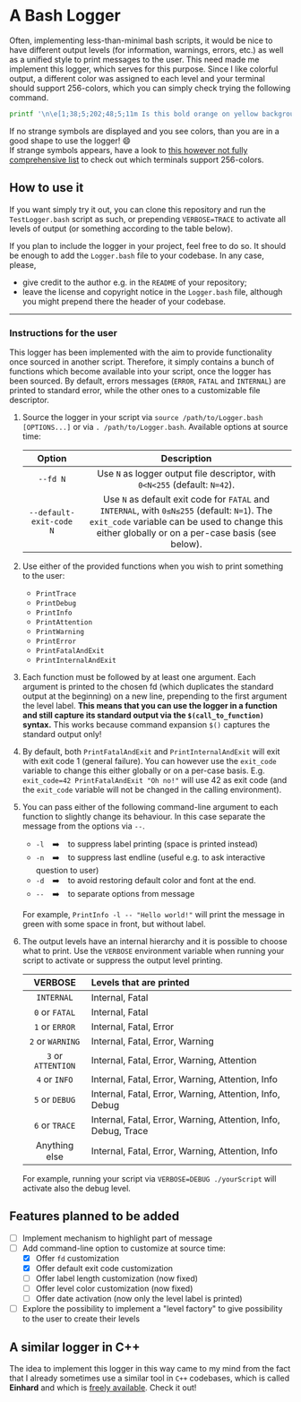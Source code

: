 # A Bash Logger

Often, implementing less-than-minimal bash scripts, it would be nice to have different output levels (for information, warnings, errors, etc.) as well as a unified style to print messages to the user.
This need made me implement this logger, which serves for this purpose.
Since I like colorful output, a different color was assigned to each level and your terminal should support 256-colors, which you can simply check trying the following command.

```bash
printf '\n\e[1;38;5;202;48;5;11m Is this bold orange on yellow background? \e[0m\n\n'
```

If no strange symbols are displayed and you see colors, than you are in a good shape to use the logger! :smile:  
If strange symbols appears, have a look to [this however not fully comprehensive list](https://misc.flogisoft.com/bash/tip_colors_and_formatting#terminals_compatibility) to check out which terminals support 256-colors.

## How to use it

If you want simply try it out, you can clone this repository and run the `TestLogger.bash` script as such, or prepending `VERBOSE=TRACE` to activate all levels of output (or something according to the table below).

If you plan to include the logger in your project, feel free to do so.
It should be enough to add the `Logger.bash` file to your codebase.
In any case, please,
* give credit to the author e.g. in the `README` of your repository;
* leave the license and copyright notice in the `Logger.bash` file, although you might prepend there the header of your codebase.

---

### Instructions for the user

This logger has been implemented with the aim to provide functionality once sourced in another script.
Therefore, it simply contains a bunch of functions which become available into your script, once the logger has been sourced.
By default, errors messages (`ERROR`, `FATAL` and `INTERNAL`) are printed to standard error, while the other ones to a customizable file descriptor.

1. Source the logger in your script via `source /path/to/Logger.bash [OPTIONS...]` or via `. /path/to/Logger.bash`.
   Available options at source time:

   | Option | Description |
   | :----: | :---------: |
   | `--fd N` | Use `N` as logger output file descriptor, with `0<N<255` (default: `N=42`). |
   | `--default-exit-code N` | Use `N` as default exit code for `FATAL` and `INTERNAL`, with `0≤N≤255` (default: `N=1`). The `exit_code` variable can be used to change this either globally or on a per-case basis (see below). |

1. Use either of the provided functions when you wish to print something to the user:
   * `PrintTrace`
   * `PrintDebug`
   * `PrintInfo`
   * `PrintAttention`
   * `PrintWarning`
   * `PrintError`
   * `PrintFatalAndExit`
   * `PrintInternalAndExit`
1. Each function must be followed by at least one argument.
   Each argument is printed to the chosen fd (which duplicates the standard output at the beginning) on a new line, prepending to the first argument the level label.
   **This means that you can use the logger in a function and still capture its standard output via the `$(call_to_function)` syntax.**
   This works because command expansion `$()` captures the standard output only!
1. By default, both `PrintFatalAndExit` and `PrintInternalAndExit` will exit with exit code 1 (general failure).
   You can however use the `exit_code` variable to change this either globally or on a per-case basis.
   E.g. `exit_code=42 PrintFatalAndExit "Oh no!"` will use 42 as exit code (and the `exit_code` variable will not be changed in the calling environment).
1. You can pass either of the following command-line argument to each function to slightly change its behaviour.
   In this case separate the message from the options via `--`.
   * `-l` &ensp; :arrow_right: &ensp; to suppress label printing (space is printed instead)
   * `-n` &ensp; :arrow_right: &ensp; to suppress last endline (useful e.g. to ask interactive question to user)
   * `-d` &ensp; :arrow_right: &ensp; to avoid restoring default color and font at the end.
   * `--` &ensp; :arrow_right: &ensp; to separate options from message
   
   For example, `PrintInfo -l -- "Hello world!"` will print the message in green with some space in front, but without label.
1. The output levels have an internal hierarchy and it is possible to choose what to print.
   Use the `VERBOSE` environment variable when running your script to activate or suppress the output level printing.

   | VERBOSE | Levels that are printed |
   | :-----: | :---------------------- |
   | `INTERNAL`         | Internal, Fatal |
   | `0` or `FATAL`     | Internal, Fatal |
   | `1` or `ERROR`     | Internal, Fatal, Error |
   | `2` or `WARNING`   | Internal, Fatal, Error, Warning |
   | `3` or `ATTENTION` | Internal, Fatal, Error, Warning, Attention |
   | `4` or `INFO`      | Internal, Fatal, Error, Warning, Attention, Info |
   | `5` or `DEBUG`     | Internal, Fatal, Error, Warning, Attention, Info, Debug |
   | `6` or `TRACE`     | Internal, Fatal, Error, Warning, Attention, Info, Debug, Trace |
   | Anything else      | Internal, Fatal, Error, Warning, Attention, Info |
   
   For example, running your script via `VERBOSE=DEBUG ./yourScript` will activate also the debug level.

## Features planned to be added

 - [ ] Implement mechanism to highlight part of message
 - [ ] Add command-line option to customize at source time:
    - [x] Offer `fd` customization
    - [x] Offer default exit code customization
    - [ ] Offer label length customization (now fixed)
    - [ ] Offer level color customization (now fixed)
    - [ ] Offer date activation (now only the level label is printed)
 - [ ] Explore the possibility to implement a "level factory" to give possibility to the user to create their levels
 
## A similar logger in C++

The idea to implement this logger in this way came to my mind from the fact that I already sometimes use a similar tool in `C++` codebases, which is called **Einhard** and which is [freely available](https://gitlab.com/Marix/Einhard).
Check it out!

